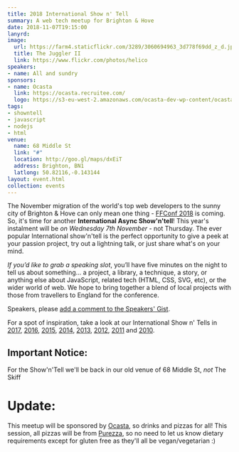 ```yaml
---
title: 2018 International Show n' Tell
summary: A web tech meetup for Brighton & Hove
date: 2018-11-07T19:15:00
lanyrd: 
image:
  url: https://farm4.staticflickr.com/3289/3060694963_3d778f69dd_z_d.jpg
  title: The Juggler II
  link: https://www.flickr.com/photos/helico
speakers:
- name: All and sundry
sponsors:
- name: Ocasta
  link: https://ocasta.recruitee.com/
  logo: https://s3-eu-west-2.amazonaws.com/ocasta-dev-wp-content/ocastalive/app/uploads/social-large-5121.png
tags:
- showntell
- javascript
- nodejs
- html
venue:
  name: 68 Middle St
  link: "#"
  location: http://goo.gl/maps/dxEiT
  address: Brighton, BN1
  latlong: 50.82116,-0.143144
layout: event.html
collection: events
---
```


The November migration of the world's top web developers to the sunny city of Brighton &amp; Hove can only mean one thing - [FFConf 2018][ff] is coming. So, it's time for another **International Async Show'n'tell**! This year's instalment will be _on Wednesday 7th November_ - not Thursday. The ever popular International show'n'tell is the perfect opportunity to give a peek at your passion project, try out a lightning talk, or just share what's on your mind.

_If you’d like to grab a speaking slot_, you’ll have five minutes on the night to tell us about something… a project, a library, a technique, a story, or anything else about JavaScript, related tech (HTML, CSS, SVG, etc), or the wider world of web. We hope to bring together a blend of local projects with those from travellers to England for the conference.

Speakers, please <a data-gist href="https://gist.github.com/larister/ab84a296acf8f6cc51e242ea40dd53ac">add a comment to the Speakers' Gist</a>.

For a spot of inspiration, take a look at our International Show n' Tells in [2017][showntell-2017], [2016][showntell-2016], [2015][showntell-2015], [2014][showntell-2014], [2013][showntell-2013], [2012][showntell-2012], [2011][showntell-2011] and [2010][showntell-2010].

## Important Notice:

For the Show'n'Tell we'll be back in our old venue of 68 Middle St, _not_ The Skiff

# Update:

This meetup will be sponsored by [Ocasta](https://ocasta.com), so drinks and pizzas for all! This session, all pizzas will be from [Purezza](http://purezza.co.uk/), so no need to let us know dietary requirements except for gluten free as they'll all be vegan/vegetarian :)

[ff]: http://2018.ffconf.org/
[showntell-2010]: http://asyncjs.com/showntell3/
[showntell-2011]: http://asyncjs.com/international2011/
[showntell-2012]: http://asyncjs.com/showntell-2012/
[showntell-2013]: http://asyncjs.com/showntell-2013/
[showntell-2014]: http://asyncjs.com/showntell-2014/
[showntell-2015]: http://asyncjs.com/showntell-2015/
[showntell-2016]: https://asyncjs.com/international-show-n-tell-2016/
[showntell-2017]: https://asyncjs.com/international-show-n-tell-2017/
